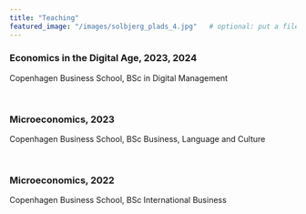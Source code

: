 ```yaml
---
title: "Teaching"
featured_image: "/images/solbjerg_plads_4.jpg"   # optional: put a file at static/images/hero.jpg
---
```

<div class="tl">
<!-- Markdown content -->

### Economics in the Digital Age, 2023, 2024  
Copenhagen Business School, BSc in Digital Management  

<br>

### Microeconomics, 2023
Copenhagen Business School, BSc Business, Language and Culture  

<br>

### Microeconomics, 2022  
Copenhagen Business School, BSc International Business  

</div>
